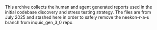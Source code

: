 This archive collects the human and agent generated reports used in the initial codebase discovery and stress testing strategy. The files are from July 2025 and stashed here in order to safely remove the neekon-r-a-u branch from inquis_gen_3_0 repo.
